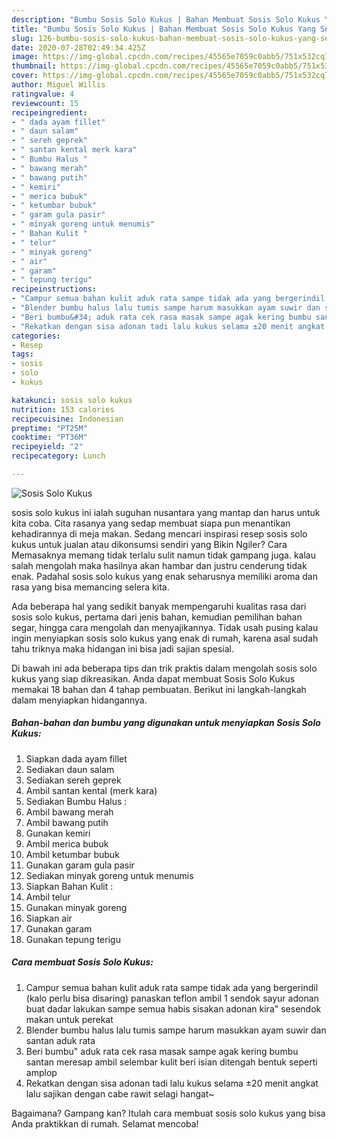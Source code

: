```yaml
---
description: "Bumbu Sosis Solo Kukus | Bahan Membuat Sosis Solo Kukus Yang Sedap"
title: "Bumbu Sosis Solo Kukus | Bahan Membuat Sosis Solo Kukus Yang Sedap"
slug: 126-bumbu-sosis-solo-kukus-bahan-membuat-sosis-solo-kukus-yang-sedap
date: 2020-07-28T02:49:34.425Z
image: https://img-global.cpcdn.com/recipes/45565e7059c0abb5/751x532cq70/sosis-solo-kukus-foto-resep-utama.jpg
thumbnail: https://img-global.cpcdn.com/recipes/45565e7059c0abb5/751x532cq70/sosis-solo-kukus-foto-resep-utama.jpg
cover: https://img-global.cpcdn.com/recipes/45565e7059c0abb5/751x532cq70/sosis-solo-kukus-foto-resep-utama.jpg
author: Miguel Willis
ratingvalue: 4
reviewcount: 15
recipeingredient:
- " dada ayam fillet"
- " daun salam"
- " sereh geprek"
- " santan kental merk kara"
- " Bumbu Halus "
- " bawang merah"
- " bawang putih"
- " kemiri"
- " merica bubuk"
- " ketumbar bubuk"
- " garam gula pasir"
- " minyak goreng untuk menumis"
- " Bahan Kulit "
- " telur"
- " minyak goreng"
- " air"
- " garam"
- " tepung terigu"
recipeinstructions:
- "Campur semua bahan kulit aduk rata sampe tidak ada yang bergerindil (kalo perlu bisa disaring) panaskan teflon ambil 1 sendok sayur adonan buat dadar lakukan sampe semua habis sisakan adonan kira&#34; sesendok makan untuk perekat"
- "Blender bumbu halus lalu tumis sampe harum masukkan ayam suwir dan santan aduk rata"
- "Beri bumbu&#34; aduk rata cek rasa masak sampe agak kering bumbu santan meresap ambil selembar kulit beri isian ditengah bentuk seperti amplop"
- "Rekatkan dengan sisa adonan tadi lalu kukus selama ±20 menit angkat lalu sajikan dengan cabe rawit selagi hangat~"
categories:
- Resep
tags:
- sosis
- solo
- kukus

katakunci: sosis solo kukus 
nutrition: 153 calories
recipecuisine: Indonesian
preptime: "PT25M"
cooktime: "PT36M"
recipeyield: "2"
recipecategory: Lunch

---
```



![Sosis Solo Kukus](https://img-global.cpcdn.com/recipes/45565e7059c0abb5/751x532cq70/sosis-solo-kukus-foto-resep-utama.jpg)


sosis solo kukus ini ialah suguhan nusantara yang mantap dan harus untuk kita coba. Cita rasanya yang sedap membuat siapa pun menantikan kehadirannya di meja makan.
Sedang mencari inspirasi resep sosis solo kukus untuk jualan atau dikonsumsi sendiri yang Bikin Ngiler? Cara Memasaknya memang tidak terlalu sulit namun tidak gampang juga. kalau salah mengolah maka hasilnya akan hambar dan justru cenderung tidak enak. Padahal sosis solo kukus yang enak seharusnya memiliki aroma dan rasa yang bisa memancing selera kita.

Ada beberapa hal yang sedikit banyak mempengaruhi kualitas rasa dari sosis solo kukus, pertama dari jenis bahan, kemudian pemilihan bahan segar, hingga cara mengolah dan menyajikannya. Tidak usah pusing kalau ingin menyiapkan sosis solo kukus yang enak di rumah, karena asal sudah tahu triknya maka hidangan ini bisa jadi sajian spesial.




Di bawah ini ada beberapa tips dan trik praktis dalam mengolah sosis solo kukus yang siap dikreasikan. Anda dapat membuat Sosis Solo Kukus memakai 18 bahan dan 4 tahap pembuatan. Berikut ini langkah-langkah dalam menyiapkan hidangannya.

<!--inarticleads1-->

##### Bahan-bahan dan bumbu yang digunakan untuk menyiapkan Sosis Solo Kukus:

1. Siapkan  dada ayam fillet
1. Sediakan  daun salam
1. Sediakan  sereh geprek
1. Ambil  santan kental (merk kara)
1. Sediakan  Bumbu Halus :
1. Ambil  bawang merah
1. Ambil  bawang putih
1. Gunakan  kemiri
1. Ambil  merica bubuk
1. Ambil  ketumbar bubuk
1. Gunakan  garam gula pasir
1. Sediakan  minyak goreng untuk menumis
1. Siapkan  Bahan Kulit :
1. Ambil  telur
1. Gunakan  minyak goreng
1. Siapkan  air
1. Gunakan  garam
1. Gunakan  tepung terigu




<!--inarticleads2-->

##### Cara membuat Sosis Solo Kukus:

1. Campur semua bahan kulit aduk rata sampe tidak ada yang bergerindil (kalo perlu bisa disaring) panaskan teflon ambil 1 sendok sayur adonan buat dadar lakukan sampe semua habis sisakan adonan kira&#34; sesendok makan untuk perekat
1. Blender bumbu halus lalu tumis sampe harum masukkan ayam suwir dan santan aduk rata
1. Beri bumbu&#34; aduk rata cek rasa masak sampe agak kering bumbu santan meresap ambil selembar kulit beri isian ditengah bentuk seperti amplop
1. Rekatkan dengan sisa adonan tadi lalu kukus selama ±20 menit angkat lalu sajikan dengan cabe rawit selagi hangat~




Bagaimana? Gampang kan? Itulah cara membuat sosis solo kukus yang bisa Anda praktikkan di rumah. Selamat mencoba!
